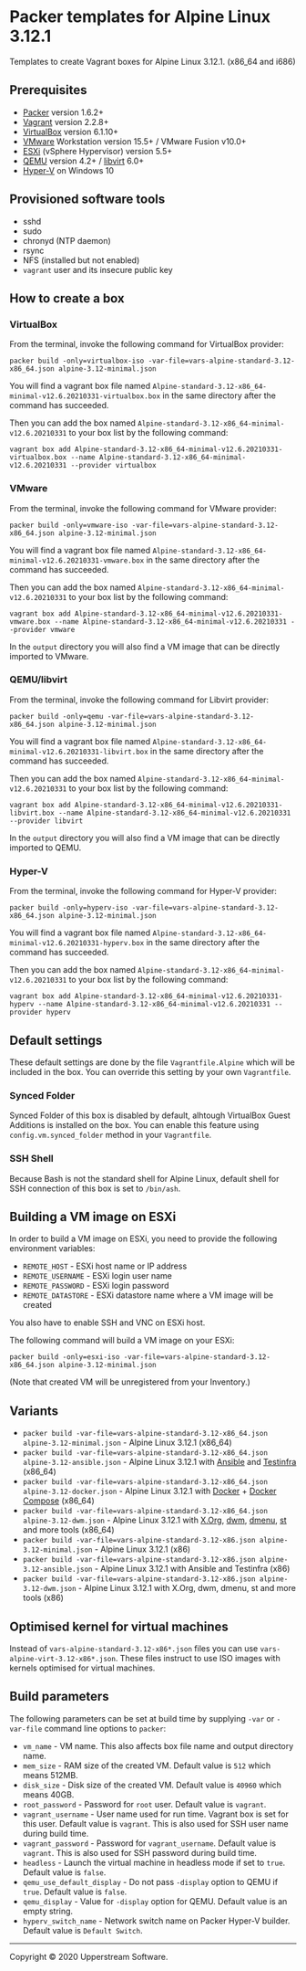 # Packer templates for Alpine Linux 3.12.1

Templates to create Vagrant boxes for Alpine Linux 3.12.1. (x86_64 and
i686)

## Prerequisites

* [Packer][] version 1.6.2+
* [Vagrant][] version 2.2.8+
* [VirtualBox][] version 6.1.10+
* [VMware][] Workstation version 15.5+ / VMware Fusion v10.0+
* [ESXi][] (vSphere Hypervisor) version 5.5+
* [QEMU][] version 4.2+ / [libvirt][] 6.0+
* [Hyper-V][] on Windows 10

[ESXi]: http://www.vmware.com/products/vsphere-hypervisor
  "Free VMware vSphere Hypervisor, Free Virtualization (ESXi)"
[Hyper-V]: https://docs.microsoft.com/en-us/virtualization/hyper-v-on-windows/about/
    "Introduction to Hyper-V on Windows 10 | Microsoft Docs"
[libvirt]: https://libvirt.org/
  "libvirt: The virtualization API"
[Packer]: https://www.packer.io/
  "Packer by HashiCorp"
[QEMU]: https://www.qemu.org/
  "QEMU"
[Vagrant]: https://www.vagrantup.com/
  "Vagrant"
[VirtualBox]: https://www.virtualbox.org/
  "Oracle VM VirtualBox"
[VMware]: http://www.vmware.com/
  "VMware Virtualization for Desktop &amp; Server, Application, Public &amp; Hybrid Clouds"

## Provisioned software tools

* sshd
* sudo
* chronyd (NTP daemon)
* rsync
* NFS (installed but not enabled)
* `vagrant` user and its insecure public key

## How to create a box

### VirtualBox

From the terminal, invoke the following command for VirtualBox provider:

    packer build -only=virtualbox-iso -var-file=vars-alpine-standard-3.12-x86_64.json alpine-3.12-minimal.json

You will find a vagrant box file named `Alpine-standard-3.12-x86_64-minimal-v12.6.20210331-virtualbox.box`
in the same directory after the command has succeeded.

Then you can add the box named `Alpine-standard-3.12-x86_64-minimal-v12.6.20210331`
to your box list by the following command:

    vagrant box add Alpine-standard-3.12-x86_64-minimal-v12.6.20210331-virtualbox.box --name Alpine-standard-3.12-x86_64-minimal-v12.6.20210331 --provider virtualbox

### VMware

From the terminal, invoke the following command for VMware provider:

    packer build -only=vmware-iso -var-file=vars-alpine-standard-3.12-x86_64.json alpine-3.12-minimal.json

You will find a vagrant box file named `Alpine-standard-3.12-x86_64-minimal-v12.6.20210331-vmware.box`
in the same directory after the command has succeeded.

Then you can add the box named `Alpine-standard-3.12-x86_64-minimal-v12.6.20210331`
to your box list by the following command:

    vagrant box add Alpine-standard-3.12-x86_64-minimal-v12.6.20210331-vmware.box --name Alpine-standard-3.12-x86_64-minimal-v12.6.20210331 --provider vmware

In the `output` directory you will also find a VM image that can be
directly imported to VMware.

### QEMU/libvirt

From the terminal, invoke the following command for Libvirt provider:

    packer build -only=qemu -var-file=vars-alpine-standard-3.12-x86_64.json alpine-3.12-minimal.json

You will find a vagrant box file named `Alpine-standard-3.12-x86_64-minimal-v12.6.20210331-libvirt.box`
in the same directory after the command has succeeded.

Then you can add the box named `Alpine-standard-3.12-x86_64-minimal-v12.6.20210331`
to your box list by the following command:

    vagrant box add Alpine-standard-3.12-x86_64-minimal-v12.6.20210331-libvirt.box --name Alpine-standard-3.12-x86_64-minimal-v12.6.20210331 --provider libvirt

In the `output` directory you will also find a VM image that can be
directly imported to QEMU.

### Hyper-V

From the terminal, invoke the following command for Hyper-V provider:

    packer build -only=hyperv-iso -var-file=vars-alpine-standard-3.12-x86_64.json alpine-3.12-minimal.json

You will find a vagrant box file named `Alpine-standard-3.12-x86_64-minimal-v12.6.20210331-hyperv.box`
in the same directory after the command has succeeded.

Then you can add the box named `Alpine-standard-3.12-x86_64-minimal-v12.6.20210331`
to your box list by the following command:

    vagrant box add Alpine-standard-3.12-x86_64-minimal-v12.6.20210331-hyperv --name Alpine-standard-3.12-x86_64-minimal-v12.6.20210331 --provider hyperv

## Default settings

These default settings are done by the file `Vagrantfile.Alpine` which
will be included in the box.  You can override this setting by your
own `Vagrantfile`.

### Synced Folder

Synced Folder of this box is disabled by default, alhtough VirtualBox
Guest Additions is installed on the box.  You can enable this feature
using `config.vm.synced_folder` method in your `Vagrantfile`.

### SSH Shell

Because Bash is not the standard shell for Alpine Linux, default shell
for SSH connection of this box is set to `/bin/ash`.

## Building a VM image on ESXi

In order to build a VM image on ESXi, you need to provide the following
environment variables:

* `REMOTE_HOST` - ESXi host name or IP address
* `REMOTE_USERNAME` - ESXi login user name
* `REMOTE_PASSWORD` - ESXi login password
* `REMOTE_DATASTORE` - ESXi datastore name where a VM image will be
  created

You also have to enable SSH and VNC on ESXi host.

The following command will build a VM image on your ESXi:

    packer build -only=esxi-iso -var-file=vars-alpine-standard-3.12-x86_64.json alpine-3.12-minimal.json

(Note that created VM will be unregistered from your Inventory.)

## Variants

* `packer build -var-file=vars-alpine-standard-3.12-x86_64.json alpine-3.12-minimal.json` - Alpine Linux 3.12.1 (x86_64)
* `packer build -var-file=vars-alpine-standard-3.12-x86_64.json alpine-3.12-ansible.json` - Alpine Linux 3.12.1 with [Ansible] and [Testinfra] (x86_64)
* `packer build -var-file=vars-alpine-standard-3.12-x86_64.json alpine-3.12-docker.json` - Alpine Linux 3.12.1 with [Docker] + [Docker Compose] (x86_64)
* `packer build -var-file=vars-alpine-standard-3.12-x86_64.json alpine-3.12-dwm.json` - Alpine Linux 3.12.1 with [X.Org], [dwm], [dmenu], [st] and more tools (x86_64)
* `packer build -var-file=vars-alpine-standard-3.12-x86.json alpine-3.12-minimal.json` - Alpine Linux 3.12.1 (x86)
* `packer build -var-file=vars-alpine-standard-3.12-x86.json alpine-3.12-ansible.json` - Alpine Linux 3.12.1 with Ansible and Testinfra (x86)
* `packer build -var-file=vars-alpine-standard-3.12-x86.json alpine-3.12-dwm.json` - Alpine Linux 3.12.1 with X.Org, dwm, dmenu, st and more tools (x86)

[Ansible]: https://www.ansible.com/
  "Ansible is Simple IT Automation"
[Ansible Lint]: https://docs.ansible.com/ansible-lint/
  "Ansible Lint Documentation &mdash; Ansible Documentation"
[dmenu]: http://tools.suckless.org/dmenu/
  "dmenu | suckless.org tools"
[Docker]: https://www.docker.com/
  "Docker - Build, Ship and Run Any App, Anywhere"
[Docker Compose]: https://docs.docker.com/compose/
  "Docker Compose - Docker Documentation"
[dwm]: http://dwm.suckless.org/
  "suckless.org dwm - dynamic window manager"
[st]: http://st.suckless.org/
  "suckless.org st - simple terminal"
[Testinfra]: https://testinfra.readthedocs.io/en/latest/
  "Testinfra test your infrastructure &#8212; testinfra 3.4.1.dev0+gd7a7512.d20200105 documentation"
[X.Org]: https://www.x.org/wiki/
  "X.Org"

## Optimised kernel for virtual machines

Instead of `vars-alpine-standard-3.12-x86*.json` files you can use
`vars-alpine-virt-3.12-x86*.json`.  These files instruct to use ISO
images with kernels optimised for virtual machines.

## Build parameters

The following parameters can be set at build time by supplying `-var`
or `-var-file` command line options to `packer`:

* `vm_name` - VM name.  This also affects box file name and output
  directory name.
* `mem_size` - RAM size of the created VM.  Default value is `512`
  which means 512MB.
* `disk_size` - Disk size of the created VM.  Default value is `40960`
  which means 40GB.
* `root_password` - Password for `root` user.  Default value is
  `vagrant`.
* `vagrant_username` - User name used for run time.  Vagrant box is set
  for this user.  Default value is `vagrant`.  This is also used for
  SSH user name during build time.
* `vagrant_password` - Password for `vagrant_username`.  Default value
  is `vagrant`.  This is also used for SSH password during build time.
* `headless` - Launch the virtual machine in headless mode if set to
  `true`.  Default value is `false`.
* `qemu_use_default_display` - Do not pass `-display` option to QEMU if
  `true`.  Default value is `false`.
* `qemu_display` - Value for `-display` option for QEMU.  Default value
  is an empty string.
* `hyperv_switch_name` - Network switch name on Packer Hyper-V builder.
  Default value is `Default Switch`.

- - -

Copyright &copy; 2020 Upperstream Software.
